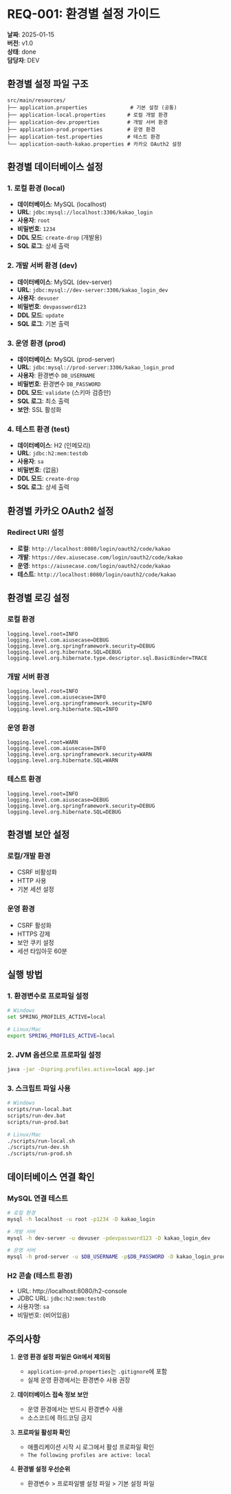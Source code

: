 # REQ-001: 환경별 설정 가이드

**날짜**: 2025-01-15  
**버전**: v1.0  
**상태**: done  
**담당자**: DEV

## 환경별 설정 파일 구조

```
src/main/resources/
├── application.properties              # 기본 설정 (공통)
├── application-local.properties       # 로컬 개발 환경
├── application-dev.properties         # 개발 서버 환경
├── application-prod.properties        # 운영 환경
├── application-test.properties        # 테스트 환경
└── application-oauth-kakao.properties # 카카오 OAuth2 설정
```

## 환경별 데이터베이스 설정

### 1. 로컬 환경 (local)
- **데이터베이스**: MySQL (localhost)
- **URL**: `jdbc:mysql://localhost:3306/kakao_login`
- **사용자**: `root`
- **비밀번호**: `1234`
- **DDL 모드**: `create-drop` (개발용)
- **SQL 로그**: 상세 출력

### 2. 개발 서버 환경 (dev)
- **데이터베이스**: MySQL (dev-server)
- **URL**: `jdbc:mysql://dev-server:3306/kakao_login_dev`
- **사용자**: `devuser`
- **비밀번호**: `devpassword123`
- **DDL 모드**: `update`
- **SQL 로그**: 기본 출력

### 3. 운영 환경 (prod)
- **데이터베이스**: MySQL (prod-server)
- **URL**: `jdbc:mysql://prod-server:3306/kakao_login_prod`
- **사용자**: 환경변수 `DB_USERNAME`
- **비밀번호**: 환경변수 `DB_PASSWORD`
- **DDL 모드**: `validate` (스키마 검증만)
- **SQL 로그**: 최소 출력
- **보안**: SSL 활성화

### 4. 테스트 환경 (test)
- **데이터베이스**: H2 (인메모리)
- **URL**: `jdbc:h2:mem:testdb`
- **사용자**: `sa`
- **비밀번호**: (없음)
- **DDL 모드**: `create-drop`
- **SQL 로그**: 상세 출력

## 환경별 카카오 OAuth2 설정

### Redirect URI 설정
- **로컬**: `http://localhost:8080/login/oauth2/code/kakao`
- **개발**: `https://dev.aiusecase.com/login/oauth2/code/kakao`
- **운영**: `https://aiusecase.com/login/oauth2/code/kakao`
- **테스트**: `http://localhost:8080/login/oauth2/code/kakao`

## 환경별 로깅 설정

### 로컬 환경
```properties
logging.level.root=INFO
logging.level.com.aiusecase=DEBUG
logging.level.org.springframework.security=DEBUG
logging.level.org.hibernate.SQL=DEBUG
logging.level.org.hibernate.type.descriptor.sql.BasicBinder=TRACE
```

### 개발 서버 환경
```properties
logging.level.root=INFO
logging.level.com.aiusecase=INFO
logging.level.org.springframework.security=INFO
logging.level.org.hibernate.SQL=INFO
```

### 운영 환경
```properties
logging.level.root=WARN
logging.level.com.aiusecase=INFO
logging.level.org.springframework.security=WARN
logging.level.org.hibernate.SQL=WARN
```

### 테스트 환경
```properties
logging.level.root=INFO
logging.level.com.aiusecase=DEBUG
logging.level.org.springframework.security=DEBUG
logging.level.org.hibernate.SQL=DEBUG
```

## 환경별 보안 설정

### 로컬/개발 환경
- CSRF 비활성화
- HTTP 사용
- 기본 세션 설정

### 운영 환경
- CSRF 활성화
- HTTPS 강제
- 보안 쿠키 설정
- 세션 타임아웃 60분

## 실행 방법

### 1. 환경변수로 프로파일 설정
```bash
# Windows
set SPRING_PROFILES_ACTIVE=local

# Linux/Mac
export SPRING_PROFILES_ACTIVE=local
```

### 2. JVM 옵션으로 프로파일 설정
```bash
java -jar -Dspring.profiles.active=local app.jar
```

### 3. 스크립트 파일 사용
```bash
# Windows
scripts/run-local.bat
scripts/run-dev.bat
scripts/run-prod.bat

# Linux/Mac
./scripts/run-local.sh
./scripts/run-dev.sh
./scripts/run-prod.sh
```

## 데이터베이스 연결 확인

### MySQL 연결 테스트
```bash
# 로컬 환경
mysql -h localhost -u root -p1234 -D kakao_login

# 개발 서버
mysql -h dev-server -u devuser -pdevpassword123 -D kakao_login_dev

# 운영 서버
mysql -h prod-server -u $DB_USERNAME -p$DB_PASSWORD -D kakao_login_prod
```

### H2 콘솔 (테스트 환경)
- URL: http://localhost:8080/h2-console
- JDBC URL: `jdbc:h2:mem:testdb`
- 사용자명: `sa`
- 비밀번호: (비어있음)

## 주의사항

1. **운영 환경 설정 파일은 Git에서 제외됨**
   - `application-prod.properties`는 `.gitignore`에 포함
   - 실제 운영 환경에서는 환경변수 사용 권장

2. **데이터베이스 접속 정보 보안**
   - 운영 환경에서는 반드시 환경변수 사용
   - 소스코드에 하드코딩 금지

3. **프로파일 활성화 확인**
   - 애플리케이션 시작 시 로그에서 활성 프로파일 확인
   - `The following profiles are active: local`

4. **환경별 설정 우선순위**
   - 환경변수 > 프로파일별 설정 파일 > 기본 설정 파일
